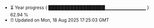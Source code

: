 - ⏳ Year progress { ██████████████████▁▁▁▁▁▁▁▁▁▁▁▁ } 62.94 %
- ⏰ Updated on Mon, 18 Aug 2025 17:25:03 GMT

